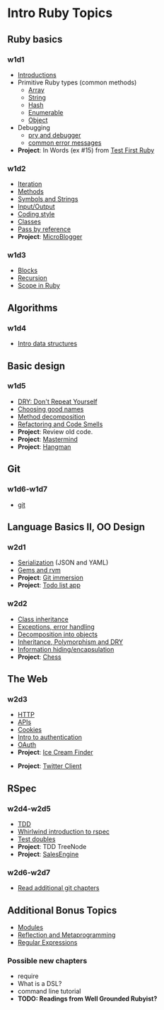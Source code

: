 # Intro Ruby Topics

## Ruby basics
### w1d1
+ [Introductions](../meta/intro-lecture.md)
+ Primitive Ruby types (common methods)
  + [Array](language-basics/data-structures/array.md)
  + [String](language-basics/data-structures/string.md)
  + [Hash](language-basics/data-structures/hash.md)
  + [Enumerable](language-basics/data-structures/enumerable.md)
  + [Object](language-basics/data-structures/object.md)
+ Debugging
  + [pry and debugger](debugging/debugger.md)
  + [common error messages](debugging/common-exceptions.md)
+ **Project**: In Words (ex #15) from [Test First Ruby][test-first-ruby]

[test-first-ruby]: https://github.com/alexch/learn_ruby

### w1d2
+ [Iteration](language-basics/iteration.md)
+ [Methods](language-basics/methods.md)
+ [Symbols and Strings](language-basics/symbols-and-strings.md)
+ [Input/Output](language-basics/io.md)
+ [Coding style](language-basics/coding-style.md)
+ [Classes](language-basics/classes.md)
+ [Pass by reference](language-basics/pass-by-reference.md)
+ **Project**: [MicroBlogger](http://tutorials.jumpstartlab.com/projects/microblogger.html)

### w1d3
+ [Blocks](language-basics/blocks.md)
+ [Recursion](language-basics/recursion.md)
+ [Scope in Ruby](language-basics/scope.md)

## Algorithms
### w1d4
+ [Intro data structures](intro-algorithms.md)

## Basic design
### w1d5
+ [DRY: Don't Repeat Yourself](basic-design/dry.md)
+ [Choosing good names](basic-design/naming.md)
+ [Method decomposition](basic-design/method-decomposition.md)
+ [Refactoring and Code Smells](basic-design/refactoring.md)
+ **Project**: Review old code.
+ **Project**: [Mastermind](projects/mastermind.md)
+ **Project**: [Hangman](projects/hangman.md)

## Git
### w1d6-w1d7
+ [git](git.md)

## Language Basics II, OO Design
### w2d1
+ [Serialization](language-basics/serialization.md) (JSON and YAML)
+ [Gems and rvm](language-intermediate/gems-and-rvm.md)
+ **Project**: [Git immersion](http://gitimmersion.com/)
+ **Project**: [Todo list app](projects/todo-list.md)

### w2d2
+ [Class inheritance](language-basics/inheritance.md)
+ [Exceptions, error handling](language-basics/exceptions.md)
+ [Decomposition into objects](oo-design/decomposition.md)
+ [Inheritance, Polymorphism and DRY](oo-design/inheritance.md)
+ [Information hiding/encapsulation](oo-design/hiding.md)
+ **Project**: [Chess](projects/chess.md)

## The Web
### w2d3
+ [HTTP](the-web/http.md)
+ [APIs](the-web/apis.md)
+ [Cookies](the-web/cookies.md)
+ [Intro to authentication](the-web/intro-auth.md)
+ [OAuth](the-web/oauth.md)
+ **Project**: [Ice Cream Finder](projects/ice-cream-finder.md)
* **Project**: [Twitter Client](projects/twitter-client.md)

## RSpec
### w2d4-w2d5
+ [TDD](rspec/intro-tdd.md)
+ [Whirlwind introduction to rspec](rspec/intro-rspec.md)
+ [Test doubles](rspec/test-doubles.md)
+ **Project**: TDD TreeNode
+ **Project**: [SalesEngine][sales-engine]

[sales-engine]: http://tutorials.jumpstartlab.com/projects/sales_engine.html

### w2d6-w2d7
+ [Read additional git chapters](git.md)

## Additional Bonus Topics
+ [Modules](language-intermediate/modules.md)
+ [Reflection and Metaprogramming](language-intermediate/reflection.md)
+ [Regular Expressions](regex.md)

### Possible new chapters
* require
* What is a DSL?
* command line tutorial
* **TODO: Readings from Well Grounded Rubyist?**
